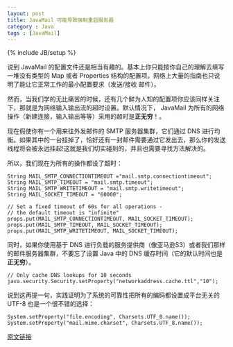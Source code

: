 ```yaml
---
layout: post
title: JavaMail 可能导致强制重启服务器
category : Java
tags : [JavaMail]
---
```

{% include JB/setup %}

说到 JavaMail 的配置文件还是相当有趣的。基本上你只能按你自己的理解去填写一堆没有类型的 Map 或者 Properties 结构的配置项。网络上大量的指南也只说明了能让它正常工作的最小配置要求（发送/接收 邮件）。

然而，当我们学的无比痛苦的时候，还有几个鲜为人知的配置项你应该同样关注下，那就是为网络输入输出流的超时设置。默认情况下， JavaMail 为所有的网络操作（新建连接，输入输出等等）采用的超时是**正无穷**！。

现在假使你有一个用来往外发邮件的 SMTP 服务器集群，它们通过 DNS 进行均衡。如果其中的一台挂掉了，恰好还有一封邮件需要通过它发出去，那么你的发送线程将会被永远挂起!这就是我们切实碰到的，并且也需要寻找方法解决的。

所以，我们现在为所有的操作都设了超时：

	String MAIL_SMTP_CONNECTIONTIMEOUT ="mail.smtp.connectiontimeout";
	String MAIL_SMTP_TIMEOUT = "mail.smtp.timeout";
	String MAIL_SMTP_WRITETIMEOUT = "mail.smtp.writetimeout";
	String MAIL_SOCKET_TIMEOUT = "60000"; 
	
	// Set a fixed timeout of 60s for all operations - 
	// the default timeout is "infinite"
	props.put(MAIL_SMTP_CONNECTIONTIMEOUT, MAIL_SOCKET_TIMEOUT);
	props.put(MAIL_SMTP_TIMEOUT, MAIL_SOCKET_TIMEOUT);
	props.put(MAIL_SMTP_WRITETIMEOUT, MAIL_SOCKET_TIMEOUT);

同时，如果你使用基于 DNS 进行负载的服务提供商（像亚马逊S3）或者我们那样的邮件服务器集群，不要忘了设置 Java 中的 DNS 缓存时间（它的默认时间也是**正无穷**）。

	// Only cache DNS lookups for 10 seconds 
	java.security.Security.setProperty("networkaddress.cache.ttl","10");

说到这再提一句，实践证明为了系统的可靠性把所有的编码都设置成平台无关的 UTF-8 也是一个很不错的选择：

	System.setProperty("file.encoding", Charsets.UTF_8.name());
	System.setProperty("mail.mime.charset", Charsets.UTF_8.name());



[原文链接](http://andreas.haufler.info/2014/06/javamail-can-be-evil-and-force-you-to.html "JavaMail can be evil (and force you to restart your app server) ")